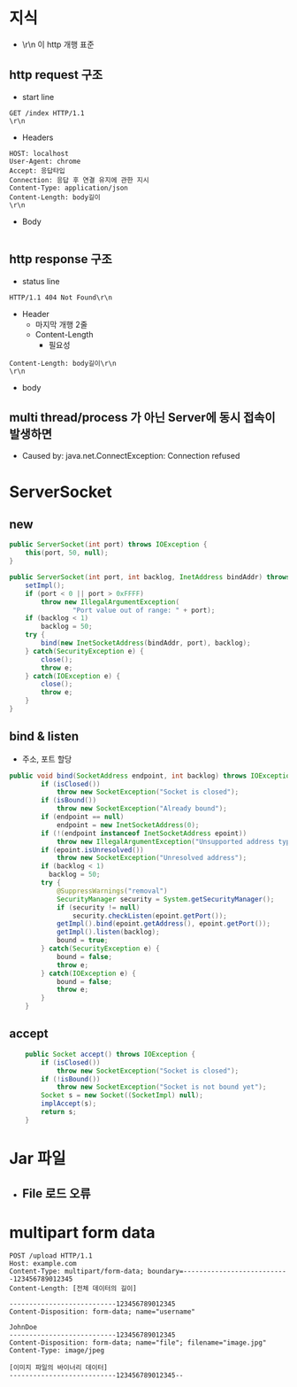 
# 지식
- \r\n 이 http 개행 표준

## http request 구조
- start line

```
GET /index HTTP/1.1
\r\n
```

- Headers

```
HOST: localhost
User-Agent: chrome
Accept: 응답타입
Connection: 응답 후 연결 유지에 관한 지시
Content-Type: application/json
Content-Length: body길이
\r\n
```

- Body

```
```

## http response 구조
- status line
```
HTTP/1.1 404 Not Found\r\n
```

- Header
    - 마지막 개행 2줄
    - Content-Length
        - 필요성
```
Content-Length: body길이\r\n
\r\n
```

- body

## multi thread/process 가 아닌 Server에 동시 접속이 발생하면
- Caused by: java.net.ConnectException: Connection refused

# ServerSocket 
## new

```java
public ServerSocket(int port) throws IOException {
    this(port, 50, null);
}

public ServerSocket(int port, int backlog, InetAddress bindAddr) throws IOException {
    setImpl();
    if (port < 0 || port > 0xFFFF)
        throw new IllegalArgumentException(
                "Port value out of range: " + port);
    if (backlog < 1)
        backlog = 50;
    try {
        bind(new InetSocketAddress(bindAddr, port), backlog);
    } catch(SecurityException e) {
        close();
        throw e;
    } catch(IOException e) {
        close();
        throw e;
    }
}
```

## bind & listen
- 주소, 포트 할당
```java
public void bind(SocketAddress endpoint, int backlog) throws IOException {
        if (isClosed())
            throw new SocketException("Socket is closed");
        if (isBound())
            throw new SocketException("Already bound");
        if (endpoint == null)
            endpoint = new InetSocketAddress(0);
        if (!(endpoint instanceof InetSocketAddress epoint))
            throw new IllegalArgumentException("Unsupported address type");
        if (epoint.isUnresolved())
            throw new SocketException("Unresolved address");
        if (backlog < 1)
          backlog = 50;
        try {
            @SuppressWarnings("removal")
            SecurityManager security = System.getSecurityManager();
            if (security != null)
                security.checkListen(epoint.getPort());
            getImpl().bind(epoint.getAddress(), epoint.getPort());
            getImpl().listen(backlog);
            bound = true;
        } catch(SecurityException e) {
            bound = false;
            throw e;
        } catch(IOException e) {
            bound = false;
            throw e;
        }
    }

```

## accept

```java
    public Socket accept() throws IOException {
        if (isClosed())
            throw new SocketException("Socket is closed");
        if (!isBound())
            throw new SocketException("Socket is not bound yet");
        Socket s = new Socket((SocketImpl) null);
        implAccept(s);
        return s;
    }
```


# Jar 파일
- File 로드 오류
  - 

# multipart form data

```
POST /upload HTTP/1.1
Host: example.com
Content-Type: multipart/form-data; boundary=---------------------------123456789012345
Content-Length: [전체 데이터의 길이]

---------------------------123456789012345
Content-Disposition: form-data; name="username"

JohnDoe
---------------------------123456789012345
Content-Disposition: form-data; name="file"; filename="image.jpg"
Content-Type: image/jpeg

[이미지 파일의 바이너리 데이터]
---------------------------123456789012345--
```
